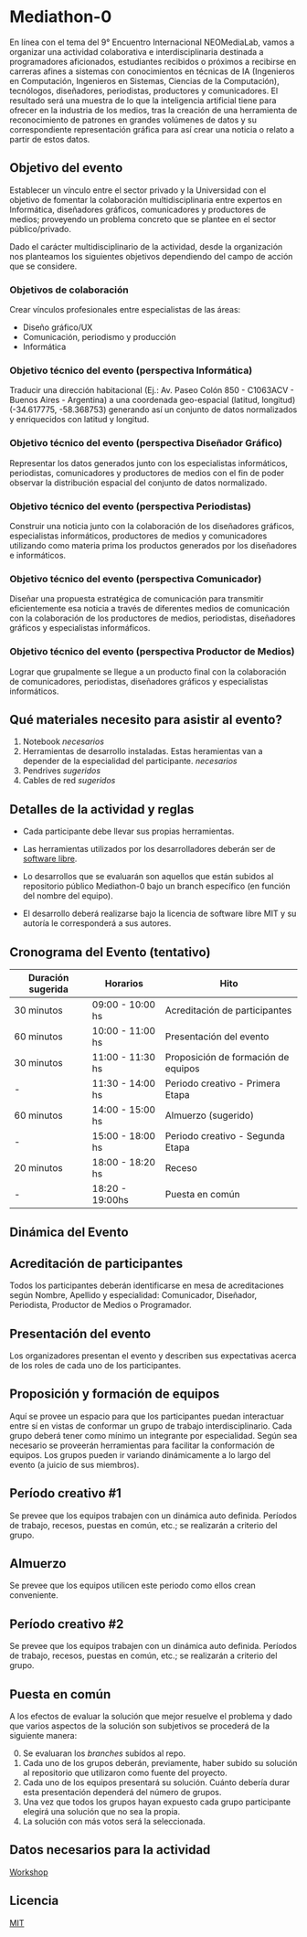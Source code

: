 # Mediathon-0

En línea con el tema del 9° Encuentro Internacional NEOMediaLab, vamos a organizar una actividad colaborativa e interdisciplinaria destinada a programadores aficionados, estudiantes recibidos o próximos a recibirse en  carreras afines a sistemas con conocimientos en técnicas de IA (Ingenieros en Computación, Ingenieros en Sistemas, Ciencias de la Computación), tecnólogos, diseñadores, periodistas, productores y comunicadores. El resultado será una muestra de lo que la inteligencia artificial tiene para ofrecer en la industria de los medios, tras la creación de una herramienta de reconocimiento de patrones en grandes volúmenes de datos y su correspondiente representación gráfica para así crear una noticia o relato a partir de estos datos.

## Objetivo del evento
Establecer un vínculo entre el sector privado y la Universidad con el objetivo de fomentar la colaboración multidisciplinaria entre expertos en Informática, diseñadores gráficos, comunicadores y productores de medios; proveyendo un problema concreto que se plantee en el sector público/privado. 

Dado el carácter multidisciplinario de la actividad, desde la organización nos planteamos los siguientes objetivos dependiendo del campo de acción que se considere.

### Objetivos de colaboración

Crear vínculos profesionales entre especialistas de las áreas:

- Diseño gráfico/UX
- Comunicación, periodismo y producción
- Informática

### Objetivo técnico del evento (perspectiva Informática)

Traducir una dirección habitacional (Ej.: Av. Paseo Colón 850 - C1063ACV - Buenos Aires - Argentina) a una coordenada geo-espacial (latitud, longitud) (-34.617775, -58.368753) generando así un conjunto de datos normalizados y enriquecidos con latitud y longitud.

### Objetivo técnico del evento (perspectiva Diseñador Gráfico)

Representar los datos generados junto con los especialistas informáticos, periodistas, comunicadores y productores de medios con el fin de poder observar la distribución espacial del conjunto de datos normalizado.

### Objetivo técnico del evento (perspectiva Periodistas)

Construir una noticia junto con la colaboración de los diseñadores gráficos, especialistas informáticos, productores de medios y comunicadores utilizando como materia prima los productos generados por los diseñadores e informáticos.

### Objetivo técnico del evento (perspectiva Comunicador)
Diseñar una propuesta estratégica de comunicación para transmitir eficientemente esa noticia a través de diferentes medios de comunicación con la colaboración de los productores de medios, periodistas, diseñadores gráficos y especialistas informáficos.

### Objetivo técnico del evento (perspectiva Productor de Medios)
Lograr que grupalmente se llegue a un producto final con la colaboración de comunicadores, periodistas, diseñadores gráficos y especialistas informáticos.

## Qué materiales necesito para asistir al evento?

1. Notebook *necesarios*
2. Herramientas de desarrollo instaladas. Estas heramientas van a depender de la especialidad del participante. *necesarios* 
3. Pendrives *sugeridos*
4. Cables de red *sugeridos*
 
## Detalles de la actividad y reglas

- Cada participante debe llevar sus propias herramientas.

- Las herramientas utilizados por los desarrolladores deberán ser de [software libre](https://es.wikipedia.org/wiki/Software_libre).

- Lo desarrollos que se evaluarán son aquellos que están subidos al repositorio público Mediathon-0 bajo un branch específico (en función del nombre del equipo).

- El desarrollo deberá realizarse bajo la licencia de software libre MIT y su autoría le corresponderá a sus autores.

## Cronograma del Evento (tentativo)


| Duración sugerida | Horarios         | Hito                               |
| ----------------- | --------         | -------                            |
| 30 minutos        | 09:00 - 10:00 hs | Acreditación de participantes      |
| 60 minutos        | 10:00 - 11:00 hs | Presentación del evento            |
| 30 minutos        | 11:00 - 11:30 hs | Proposición de formación de equipos|
| -                 | 11:30 - 14:00 hs | Periodo creativo - Primera Etapa   |
| 60 minutos        | 14:00 - 15:00 hs | Almuerzo (sugerido)                |
| -                 | 15:00 - 18:00 hs | Periodo creativo - Segunda Etapa   |
| 20 minutos        | 18:00 - 18:20 hs | Receso                             |
| -                 | 18:20 - 19:00hs  | Puesta en común                    |

## Dinámica del Evento

## Acreditación de participantes

Todos los participantes deberán identificarse en mesa de acreditaciones según Nombre, Apellido y especialidad: Comunicador, Diseñador, Periodista, Productor de Medios o Programador.

## Presentación del evento

Los organizadores presentan el evento y describen sus expectativas acerca de los roles de cada uno de los participantes.

## Proposición y formación de equipos

Aquí se provee un espacio para que los participantes puedan interactuar entre sí en vistas de conformar un grupo de trabajo interdisciplinario. Cada grupo deberá tener como mínimo un integrante por especialidad.
Según sea necesario se proveerán herramientas para facilitar la conformación de equipos.
Los grupos pueden ir variando dinámicamente a lo largo del evento (a juicio de sus miembros).

## Período creativo #1

Se prevee que los equipos trabajen con un dinámica auto definida. Períodos de trabajo, recesos, puestas en común, etc.; se realizarán a criterio del grupo. 

## Almuerzo

Se prevee que los equipos utilicen este periodo como ellos crean conveniente.

## Período creativo #2

Se prevee que los equipos trabajen con un dinámica auto definida. Períodos de trabajo, recesos, puestas en común, etc.; se realizarán a criterio del grupo. 

## Puesta en común

A los efectos de evaluar la solución que mejor resuelve el problema y dado que varios aspectos de la solución son subjetivos se procederá de la siguiente manera:

0. Se evaluaran los *branches* subídos al repo.
1. Cada uno de los grupos deberán, previamente, haber subido su solución al repositorio que utilizaron como fuente del proyecto.
2. Cada uno de los equipos presentará su solución. Cuánto debería durar esta presentación dependerá del número de grupos.
3. Una vez que todos los grupos hayan expuesto cada grupo participante elegirá una solución que no sea la propia.
4. La solución con más votos será la seleccionada.


## Datos necesarios para la actividad

[Workshop][4]

## Licencia 

[MIT][3]

[3]: LICENCIA.md
[4]: WORKSHOP.md
